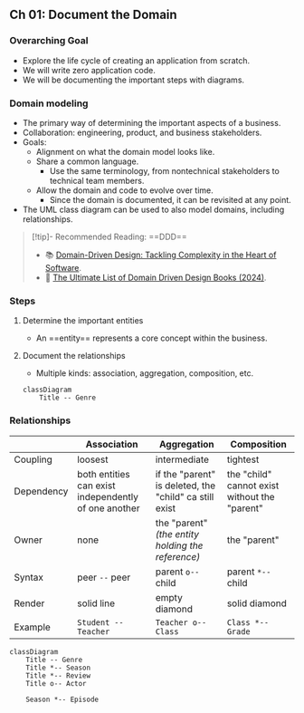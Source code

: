 ## Ch 01: Document the Domain

### Overarching Goal
- Explore the life cycle of creating an application from scratch.
- We will write zero application code.
- We will be documenting the important steps with diagrams.
### Domain modeling
- The primary way of determining the important aspects of a business.
- Collaboration: engineering, product, and business stakeholders.
- Goals: 
	- Alignment on what the domain model looks like.
	- Share a common language. 
		- Use the same terminology, from nontechnical stakeholders to technical team members.
	- Allow the domain and code to evolve over time.
		- Since the domain is documented, it can be revisited at any point.
- The UML class diagram can be used to also model domains, including relationships.

> [!tip]- Recommended Reading: ==DDD==
> - 📚 [Domain-Driven Design: Tackling Complexity in the Heart of Software](https://a.co/d/02yw8cgy).
> - 📄 [The Ultimate List of Domain Driven Design Books (2024)](https://www.workingsoftware.dev/the-ultimate-list-of-domain-driven-design-books-in-2024/).

### Steps
1. Determine the important entities
	- An ==entity== represents a core concept within the business.
2. Document the relationships
	- Multiple kinds: association, aggregation, composition, etc.

	```mermaid
	classDiagram
		Title -- Genre
	```
### Relationships

|            | Association                                          | Aggregation                                            | Composition                                   |
| ---------- | ---------------------------------------------------- | ------------------------------------------------------ | --------------------------------------------- |
| Coupling   | loosest                                              | intermediate                                           | tightest                                      |
| Dependency | both entities can exist independently of one another | if the "parent" is deleted, the "child" ca still exist | the "child" cannot exist without the "parent" |
| Owner      | none                                                 | the "parent" <br>_(the entity holding the reference)_  | the "parent"                                  |
| Syntax     | peer `--` peer                                       | parent `o--` child                                     | parent `*--` child                            |
| Render     | solid line                                           | empty diamond                                          | solid diamond                                 |
| Example    | `Student -- Teacher`                                 | `Teacher o-- Class`                                    | `Class *-- Grade`                             |

```mermaid
classDiagram
	Title -- Genre
	Title *-- Season
	Title *-- Review
	Title o-- Actor
	
	Season *-- Episode
```
